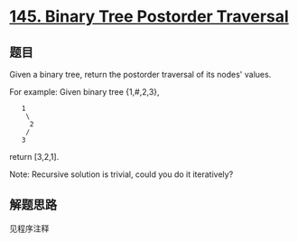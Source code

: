 # [145. Binary Tree Postorder Traversal](https://leetcode-cn.com/problems/binary-tree-postorder-traversal/)

## 题目
Given a binary tree, return the postorder traversal of its nodes' values.

For example:
Given binary tree {1,#,2,3},
```
   1
    \
     2
    /
   3
```
return [3,2,1].

Note: Recursive solution is trivial, could you do it iteratively?

## 解题思路

见程序注释
